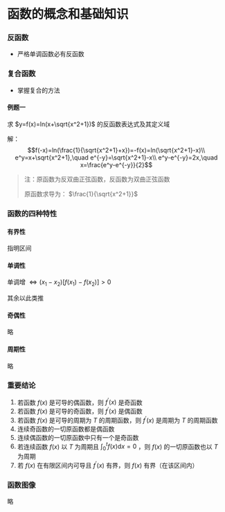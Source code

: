 # 函数的概念和基础知识

### 反函数
- 严格单调函数必有反函数

### 复合函数
- 掌握复合的方法

#### 例题一
求 $y=f(x)=ln(x+\sqrt{x^2+1})$ 的反函数表达式及其定义域

解：
$$f(-x)=ln(\frac{1}{\sqrt{x^2+1}+x})=-f(x)=ln(\sqrt{x^2+1}-x)\\
e^y=x+\sqrt{x^2+1},\quad e^{-y}=\sqrt{x^2+1}-x\\
e^y-e^{-y}=2x,\quad x=\frac{e^y-e^{-y}}{2}$$

> 注：原函数为反双曲正弦函数，反函数为双曲正弦函数
>
> 原函数求导为： $\frac{1}{\sqrt{x^2+1}}$


### 函数的四种特性

#### 有界性
指明区间

#### 单调性
单调增 $\Leftrightarrow (x_1-x_2)[f(x_1)-f(x_2)]>0$

其余以此类推

#### 奇偶性
略

#### 周期性
略


### 重要结论
1. 若函数 $f(x)$ 是可导的偶函数，则 $f^{'}(x)$ 是奇函数
2. 若函数 $f(x)$ 是可导的奇函数，则 $f^{'}(x)$ 是偶函数
3. 若函数 $f(x)$ 是可导的周期为 $T$ 的周期函数，则 $f^{'}(x)$ 是周期为 $T$ 的周期函数
4. 连续奇函数的一切原函数都是偶函数
5. 连续偶函数的一切原函数中只有一个是奇函数
6. 若连续函数 $f(x)$ 以 $T$ 为周期且 $\int _0^tf(x)\mathrm{d}x=0$ ，则 $f(x)$ 的一切原函数也以 $T$ 为周期
7. 若 $f(x)$ 在有限区间内可导且 $f^{'}(x)$ 有界，则 $f(x)$ 有界（在该区间内）


### 函数图像
略
